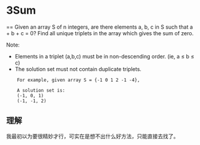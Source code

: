 # 3Sum
==
Given an array S of n integers, are there elements a, b, c in S such that a + b + c = 0? Find all unique triplets in the array which gives the sum of zero. <br>

Note:<br>
* Elements in a triplet (a,b,c) must be in non-descending order. (ie, a ≤ b ≤ c)
* The solution set must not contain duplicate triplets.
```
    For example, given array S = {-1 0 1 2 -1 -4},

    A solution set is:
    (-1, 0, 1)
    (-1, -1, 2)
```
## 理解
我最初以为要很精妙才行，可实在是想不出什么好方法，只能直接去找了。